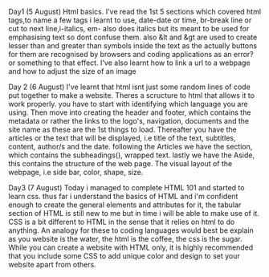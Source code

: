 Day1 (5 August)
Html basics. I've read the 1st 5 sections which covered html tags,to name a few tags i learnt to use, date-date or time, br-break line or cut to next line,i-italics, em- also does italics but its meant to be used for emphasising text so dont confuse them. also &lt and &gt are used to create lesser than and greater than symbols inside the text as the actually buttons for them are recognised by browsers and coding applications as an error? or something to that effect. 
I've also learnt how to link a url to a webpage and how to adjust the size of an image

Day 2 (6 August)
I've learnt that html isnt just some random lines of code put together to make a website. Theres a scructure to html that allows it to work properly.
you have to start with identifying which language you are using. Then move into creating the header and footer, which contains the metadata or rather the links to the logo's, navigation, documents and the site name as these are the 1st things to load. Thereafter you have the articles or the text that will be displayed, i.e title of the text, subtitles, content, author/s and the date. following the Articles we have the section, which contains the subheadings(), wrapped text. lastly we have the Aside, this contains the structure of the web page. The visual layout of the webpage, i.e side bar, color, shape, size.

Day3 (7 August)
Today i managed to complete HTML 101 and started to learn css. thus far i understand the basics of HTML and i'm confident enough to create the general elements and attributes for it, the tabular section of HTML is still new to me but in time i will be able to make use of it. CSS is a bit different to HTML in the sense that it relies on html to do anything. An analogy for these to coding languages would best be explain as you website is the water, the html is the coffee, the css is the sugar. While you can create a website with HTML only, it is highly recommended that you include some CSS to add unique color and design to set your website apart from others.
